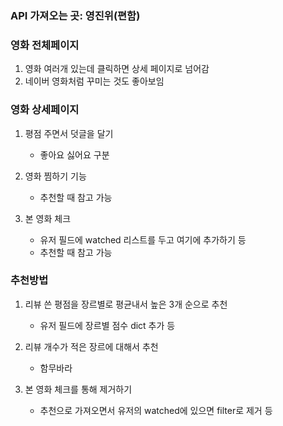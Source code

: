 ### API 가져오는 곳: 영진위(편함)




### 영화 전체페이지

1. 영화 여러개 있는데 클릭하면 상세 페이지로 넘어감
2. 네이버 영화처럼 꾸미는 것도 좋아보임




### 영화 상세페이지

1. 평점 주면서 덧글을 달기
    - 좋아요 싫어요 구분

2. 영화 찜하기 기능
    - 추천할 때 참고 가능

3. 본 영화 체크
    - 유저 필드에 watched 리스트를 두고 여기에 추가하기 등
    - 추천할 때 참고 가능




### 추천방법

1. 리뷰 쓴 평점을 장르별로 평균내서 높은 3개 순으로 추천
    - 유저 필드에 장르별 점수 dict 추가 등

2. 리뷰 개수가 적은 장르에 대해서 추천
    - 함무바라

3. 본 영화 체크를 통해 제거하기
    - 추천으로 가져오면서 유저의 watched에 있으면 filter로 제거 등